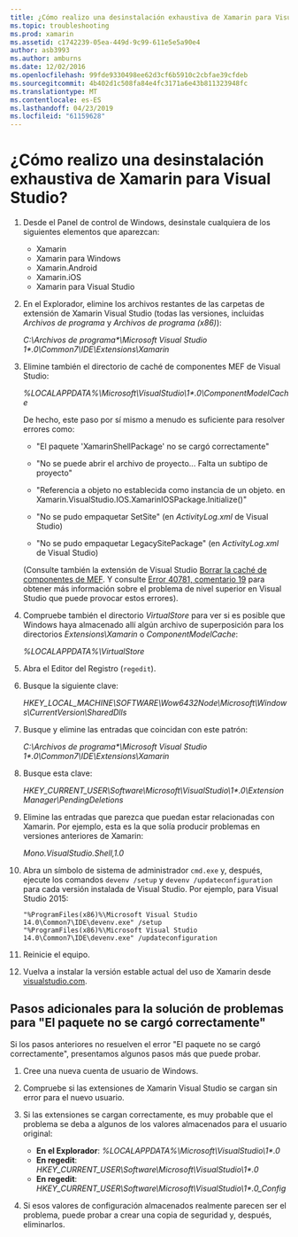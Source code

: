 ```yaml
---
title: ¿Cómo realizo una desinstalación exhaustiva de Xamarin para Visual Studio?
ms.topic: troubleshooting
ms.prod: xamarin
ms.assetid: c1742239-05ea-449d-9c99-611e5e5a90e4
author: asb3993
ms.author: amburns
ms.date: 12/02/2016
ms.openlocfilehash: 99fde9330498ee62d3cf6b5910c2cbfae39cfdeb
ms.sourcegitcommit: 4b402d1c508fa84e4fc3171a6e43b811323948fc
ms.translationtype: MT
ms.contentlocale: es-ES
ms.lasthandoff: 04/23/2019
ms.locfileid: "61159628"
---
```

# <a name="how-do-i-perform-a-thorough-uninstall-for-xamarin-for-visual-studio"></a>¿Cómo realizo una desinstalación exhaustiva de Xamarin para Visual Studio?


1.  Desde el Panel de control de Windows, desinstale cualquiera de los siguientes elementos que aparezcan:

    -   Xamarin
    -   Xamarin para Windows
    -   Xamarin.Android
    -   Xamarin.iOS
    -   Xamarin para Visual Studio

2.  En el Explorador, elimine los archivos restantes de las carpetas de extensión de Xamarin Visual Studio (todas las versiones, incluidas _Archivos de programa_ y _Archivos de programa (x86)_):

    _C:\\Archivos de programa\*\\Microsoft Visual Studio 1\*.0\\Common7\\IDE\\Extensions\\Xamarin_

3.  Elimine también el directorio de caché de componentes MEF de Visual Studio:

    _%LOCALAPPDATA%\\Microsoft\\VisualStudio\\1\*.0\\ComponentModelCache_

    De hecho, este paso por sí mismo a menudo es suficiente para resolver errores como:

    -   "El paquete 'XamarinShellPackage' no se cargó correctamente"

    -   "No se puede abrir el archivo de proyecto... Falta un subtipo de proyecto"

    -   "Referencia a objeto no establecida como instancia de un objeto.  en Xamarin.VisualStudio.IOS.XamarinIOSPackage.Initialize()"

    -   "No se pudo empaquetar SetSite" (en _ActivityLog.xml_ de Visual Studio)

    -   "No se pudo empaquetar LegacySitePackage" (en _ActivityLog.xml_ de Visual Studio)

    (Consulte también la extensión de Visual Studio [Borrar la caché de componentes de MEF](https://visualstudiogallery.msdn.microsoft.com/22b94661-70c7-4a93-9ca3-8b6dd45f47cd).  Y consulte [Error 40781, comentario 19](https://bugzilla.xamarin.com/show_bug.cgi?id=40781#c19) para obtener más información sobre el problema de nivel superior en Visual Studio que puede provocar estos errores).

4.  Compruebe también el directorio _VirtualStore_ para ver si es posible que Windows haya almacenado allí algún archivo de superposición para los directorios _Extensions\\Xamarin_ o _ComponentModelCache_:

    _%LOCALAPPDATA%\\VirtualStore_

5.  Abra el Editor del Registro (`regedit`).

6.  Busque la siguiente clave:

    _HKEY\_LOCAL\_MACHINE\\SOFTWARE\\Wow6432Node\\Microsoft\\Windows\\CurrentVersion\\SharedDlls_

7.  Busque y elimine las entradas que coincidan con este patrón:

    _C:\\Archivos de programa\*\\Microsoft Visual Studio 1\*.0\\Common7\\IDE\\Extensions\\Xamarin_

8.  Busque esta clave:

    _HKEY\_CURRENT\_USER\\Software\\Microsoft\\VisualStudio\\1\*.0\\ExtensionManager\\PendingDeletions_

9.  Elimine las entradas que parezca que puedan estar relacionadas con Xamarin.  Por ejemplo, esta es la que solía producir problemas en versiones anteriores de Xamarin:

    _Mono.VisualStudio.Shell,1.0_

10. Abra un símbolo de sistema de administrador `cmd.exe` y, después, ejecute los comandos `devenv /setup` y `devenv /updateconfiguration` para cada versión instalada de Visual Studio.  Por ejemplo, para Visual Studio 2015:

    ```
    "%ProgramFiles(x86)%\Microsoft Visual Studio 14.0\Common7\IDE\devenv.exe" /setup
    "%ProgramFiles(x86)%\Microsoft Visual Studio 14.0\Common7\IDE\devenv.exe" /updateconfiguration
    ```

11. Reinicie el equipo.

12. Vuelva a instalar la versión estable actual del uso de Xamarin desde [visualstudio.com](https://visualstudio.com/xamarin/).

## <a name="additional-troubleshooting-steps-for-package-did-not-load-correctly"></a>Pasos adicionales para la solución de problemas para "El paquete no se cargó correctamente"

Si los pasos anteriores no resuelven el error "El paquete no se cargó correctamente", presentamos algunos pasos más que puede probar.

1.  Cree una nueva cuenta de usuario de Windows.

2.  Compruebe si las extensiones de Xamarin Visual Studio se cargan sin error para el nuevo usuario.

3.  Si las extensiones se cargan correctamente, es muy probable que el problema se deba a algunos de los valores almacenados para el usuario original:

    -   **En el Explorador**: _%LOCALAPPDATA%\\Microsoft\\VisualStudio\\1\*.0_
    -   **En regedit**: _HKEY\_CURRENT\_USER\\Software\\Microsoft\\VisualStudio\\1\*.0_
    -   **En regedit**: _HKEY\_CURRENT\_USER\\Software\\Microsoft\\VisualStudio\\1\*.0\_Config_

4.  Si esos valores de configuración almacenados realmente parecen ser el problema, puede probar a crear una copia de seguridad y, después, eliminarlos.
